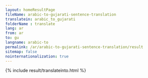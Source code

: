 ```yaml
---
layout: homeResultPage
fileName: arabic-to-gujarati-sentence-translation
translatein: arabic_to_gujarati
folderName : translate
lang: ar
from: ar
to: gu
langname: arabic-to
permalink: /ar/arabic-to-gujarati-sentence-translation/result
sitemap: false
nointernationalization: true
---
```

{% include result/translateinto.html %}

<script src="/js/result/translation.js" data-foldername="{{page.folderName}}" data-lang="{{page.lang}}"></script>

